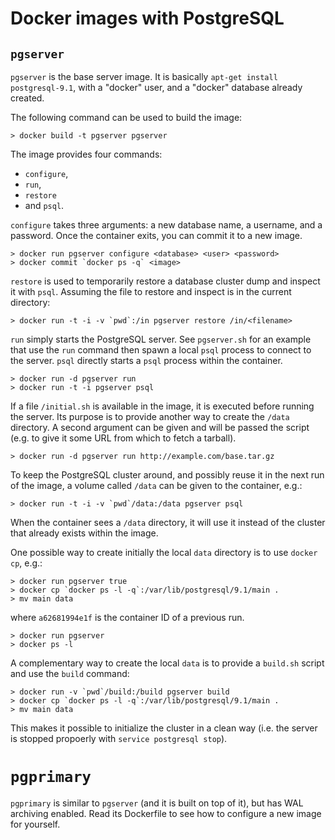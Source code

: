 # Docker images with PostgreSQL

## `pgserver`

`pgserver` is the base server image. It is basically `apt-get install
postgresql-9.1`, with a "docker" user, and a "docker" database already created.

The following command can be used to build the image:

    > docker build -t pgserver pgserver

The image provides four commands:

- `configure`,
- `run`,
- `restore`
- and `psql`.

`configure` takes three arguments: a new database name, a username, and a
password. Once the container exits, you can commit it to a new image.

    > docker run pgserver configure <database> <user> <password>
    > docker commit `docker ps -q` <image>

`restore` is used to temporarily restore a database cluster dump and inspect it
with `psql`. Assuming the file to restore and inspect is in the current
directory:

    > docker run -t -i -v `pwd`:/in pgserver restore /in/<filename>

`run` simply starts the PostgreSQL server. See `pgserver.sh` for an example
that use the `run` command then spawn a local `psql` process to connect to the
server. `psql` directly starts a `psql` process within the container.

    > docker run -d pgserver run
    > docker run -t -i pgserver psql

If a file `/initial.sh` is available in the image, it is executed before
running the server. Its purpose is to provide another way to create the `/data`
directory. A second argument can be given and will be passed the script (e.g.
to give it some URL from which to fetch a tarball).

    > docker run -d pgserver run http://example.com/base.tar.gz

To keep the PostgreSQL cluster around, and possibly reuse it in the next run of
the image, a volume called `/data` can be given to the container, e.g.:

    > docker run -t -i -v `pwd`/data:/data pgserver psql

When the container sees a `/data` directory, it will use it instead of the
cluster that already exists within the image.

One possible way to create initially the local `data` directory is to use
`docker cp`, e.g.:

    > docker run pgserver true
    > docker cp `docker ps -l -q`:/var/lib/postgresql/9.1/main .
    > mv main data

where `a62681994e1f` is the container ID of a previous run.

    > docker run pgserver
    > docker ps -l

A complementary way to create the local `data` is to provide a `build.sh`
script and use the `build` command:

    > docker run -v `pwd`/build:/build pgserver build
    > docker cp `docker ps -l -q`:/var/lib/postgresql/9.1/main .
    > mv main data

This makes it possible to initialize the cluster in a clean way (i.e. the
server is stopped propoerly with `service postgresql stop`).

# `pgprimary`

`pgprimary` is similar to `pgserver` (and it is built on top of it), but has
WAL archiving enabled. Read its Dockerfile to see how to configure a new
image for yourself.
